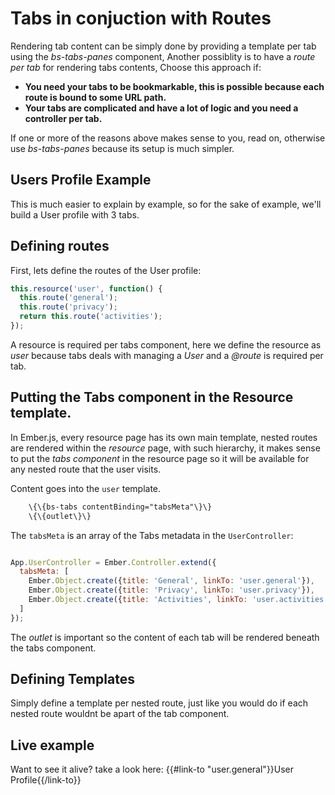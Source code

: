 # Tabs in conjuction with Routes

Rendering tab content can be simply done by providing a template per tab using the _bs-tabs-panes_ component,
Another possiblity is to have a _route per tab_ for rendering tabs contents, Choose this approach if:


* **You need your tabs to be bookmarkable, this is possible because each route is bound to some URL path.**
* **Your tabs are complicated and have a lot of logic and you need a controller per tab.**

If one or more of the reasons above makes sense to you, read on, otherwise use _bs-tabs-panes_ because its setup is much simpler.

## Users Profile Example

This is much easier to explain by example, so for the sake of example, we'll build a User profile with 3 tabs.

## Defining routes

First, lets define the routes of the User profile:

``` javascript
this.resource('user', function() {
  this.route('general');
  this.route('privacy');
  return this.route('activities');
});
```

A resource is required per tabs component, here we define the resource as _user_ because tabs deals with managing a _User_ and a _@route_ is required per tab.


## Putting the Tabs component in the Resource template.

In Ember.js, every resource page has its own main template, nested routes are rendered within the _resource_ page, with such hierarchy, it makes sense to put the _tabs component_ in the resource page so it will be available for any nested route that the user visits.

Content goes into the `user` template.

``` html
    \{\{bs-tabs contentBinding="tabsMeta"\}\}
    \{\{outlet\}\}
```

The `tabsMeta` is an array of the Tabs metadata in the `UserController`:

``` javascript

App.UserController = Ember.Controller.extend({
  tabsMeta: [
    Ember.Object.create({title: 'General', linkTo: 'user.general'}),
    Ember.Object.create({title: 'Privacy', linkTo: 'user.privacy'}),
    Ember.Object.create({title: 'Activities', linkTo: 'user.activities'})
  ]
});
````

The _outlet_ is important so the content of each tab will be rendered beneath the tabs component.


## Defining Templates

Simply define a template per nested route, just like you would do if each nested route wouldnt be apart of the tab component.

## Live example

Want to see it alive? take a look here: {{#link-to "user.general"}}User Profile{{/link-to}}
